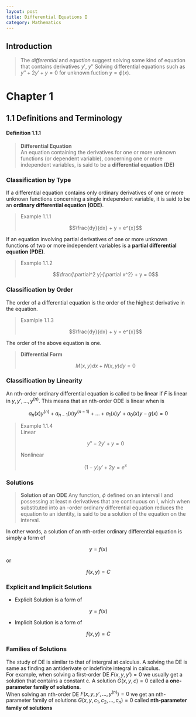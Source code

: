 ```yaml
---
layout: post
title: Differential Equations I
category: Mathematics
---
```


## Introduction
>The *differential* and *equation* suggest solving some kind of equation that contains derivatives $y'$, $y''$
> Solving differential equations such as $y'' + 2y' + y = 0$ for unknown fuction $y = \phi\left(x\right)$.

# Chapter 1

## 1.1 Definitions and Terminology

#### Definition 1.1.1
>**Differential Equation**\
>An equation containing the derivatives for one or more unknown functions (or dependent variable), concerning one or more independent variables, is said to be a **differential equation (DE)**


### Classification by Type
If a differential equation contains only ordinary derivatives of one or more unknown functions concerning a single independent variable, it is said to be an **ordinary differential equation (ODE)**.
> Example 1.1.1
> 
> $$\frac{dy}{dx} + y = e^{x}$$


If an equation involving partial derivatives of one or more unknown functions of two or more independent variables is a **partial differential equation (PDE)**.
> Example 1.1.2
> 
> $$\frac{\partial^2 y}{\partial x^2} + y = 0$$

### Classification by Order
The order of a differential equation is the order of the highest derivative in the equation.
> Examlple 1.1.3
> 
> $$\frac{dy}{dx} + y = e^{x}$$

The order of the above equation is one.

> **Differential Form**
>
>$$M(x,y)dx + N(x,y)dy = 0$$

### Classification by Linearity
An nth-order ordinary differential equation is called to be linear if *F* is linear in $y,y',...,y^{(n)}$. This means that an nth-order ODE is linear when is

$$ a_n(x)y^{(n)}+a_{n-1}(x)y^{(n-1)} + ... +a_1(x)y'+a_0(x)y - g(x) = 0$$


> Example 1.1.4\
> Linear
> 
> $$y'' -2y' + y = 0$$
> 
> Nonlinear
> 
> $$(1-y)y' +2y = e^{x}$$


### Solutions
>**Solution of an ODE**
>Any function,  $\phi$ defined on an interval I and possessing at least n derivatives that are continuous on I, which when substituted into an -order ordinary differential equation reduces the equation to an identity, is said to be a solution of the equation on the interval.

In other words, a solution of an nth-order ordinary differential equation is simply a form of

$$y = f{(x)}$$ 

or

$$f(x,y) = C $$ 

### Explicit and Implicit Solutions
* Explicit Solution is a form of

$$y = f{(x)}$$

* Implicit Solution is a form of

$$f(x,y) = C $$

### Families of Solutions
The study of DE is similar to that of intergral at calculus. A solving the DE is same as finding an antiderivate or indefinite integral in calculus.\
For example, when solving a first-order DE $F(x,y,y') = 0$ we usually get a solution that contains a constant c. A solution $G(x,y,c) = 0$ called a **one-parameter family of solutions**.\
When solving an nth-order DE $F(x,y,y',...,y^{(n)}) = 0$ we get an nth-parameter family of solutions $G(x,y,c_1,c_2,...,c_n) = 0$ called **nth-parameter family of solutions**